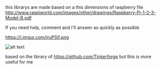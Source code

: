 this librarys are made based on a this dimensions of raspberry file
http://www.raspiworld.com/images/other/drawings/Raspberry-Pi-1-2-3-Model-B.pdf

If you need help, comment and I'll answer as quickly as possible

https://i.imgur.com/jruPSif.png

![alt text](https://i.imgur.com/jruPSif.png)



based on the library of https://github.com/Tinkerforge but this is more useful for me
